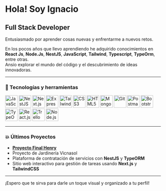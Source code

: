 # Hola! Soy Ignacio  
## Full Stack Developer  

Entusiasmado por aprender cosas nuevas y enfrentarme a nuevos retos.

En los pocos años que llevo aprendiendo he adquirido conocimientos en **React Js**, **Node.Js**, **NestJS**, **JavaScript**, **Tailwind**, **Typescript**, **TypeOrm**, entre otras.  
Ansío explorar el mundo del código y el descubrimiento de ideas innovadoras.  

---

### 🚀 Tecnologías y herramientas  

<img src="https://cdn.jsdelivr.net/gh/devicons/devicon/icons/javascript/javascript-original.svg" width="40" height="40" alt="JavaScript"/>  
<img src="https://cdn.jsdelivr.net/gh/devicons/devicon/icons/nestjs/nestjs-plain.svg" width="40" height="40" alt="NestJS"/>  
<img src="https://cdn.jsdelivr.net/gh/devicons/devicon/icons/nextjs/nextjs-original.svg" width="40" height="40" alt="Next.js"/>  
<img src="https://cdn.jsdelivr.net/gh/devicons/devicon/icons/express/express-original.svg" width="40" height="40" alt="Express"/>  
<img src="https://cdn.jsdelivr.net/gh/devicons/devicon/icons/tailwindcss/tailwindcss-plain.svg" width="40" height="40" alt="TailwindCSS"/>  
<img src="https://cdn.jsdelivr.net/gh/devicons/devicon/icons/css3/css3-original.svg" width="40" height="40" alt="CSS3"/>  
<img src="https://cdn.jsdelivr.net/gh/devicons/devicon/icons/html5/html5-original.svg" width="40" height="40" alt="HTML5"/>  
<img src="https://cdn.jsdelivr.net/gh/devicons/devicon/icons/mongodb/mongodb-original.svg" width="40" height="40" alt="MongoDB"/>  
<img src="https://cdn.jsdelivr.net/gh/devicons/devicon/icons/git/git-original.svg" width="40" height="40" alt="Git"/>  
<img src="https://cdn.jsdelivr.net/gh/devicons/devicon/icons/postman/postman-original.svg" width="40" height="40" alt="Postman"/>  
<img src="https://cdn.jsdelivr.net/gh/devicons/devicon/icons/bootstrap/bootstrap-original.svg" width="40" height="40" alt="Bootstrap"/>  
<img src="https://cdn.jsdelivr.net/gh/devicons/devicon/icons/typeorm/typeorm-plain.svg" width="40" height="40" alt="TypeORM"/>  
<img src="https://cdn.jsdelivr.net/gh/devicons/devicon/icons/react/react-original.svg" width="40" height="40" alt="React.js"/>  
<img src="https://cdn.jsdelivr.net/gh/devicons/devicon/icons/trello/trello-plain.svg" width="40" height="40" alt="Trello"/>  
<img src="https://cdn.jsdelivr.net/gh/devicons/devicon/icons/nodejs/nodejs-original.svg" width="40" height="40" alt="Node.js"/>  

---

### 💥 Últimos Proyectos  

- [**Proyecto Final Henry**](https://github.com/Gi4ncarlo/ProyectoFinal-Henry.git)  
- Proyecto de Jardinería Vicnasol  
- Plataforma de contratación de servicios con **NestJS** y **TypeORM**  
- Sitio web interactivo para gestión de tareas usando **Next.js** y **TailwindCSS**  

---

¡Espero que te sirva para darle un toque visual y organizado a tu perfil!
